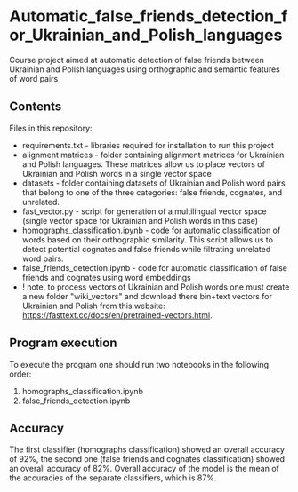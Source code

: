 # Automatic_false_friends_detection_for_Ukrainian_and_Polish_languages

Course project aimed at automatic detection of false friends between Ukrainian and Polish languages using orthographic and semantic features of word pairs

## Contents
Files in this repository:
* requirements.txt - libraries required for installation to run this project
* alignment matrices - folder containing alignment matrices for Ukrainian and Polish languages. These matrices allow us to place vectors of Ukrainian and Polish words in a single vector space
* datasets - folder containing datasets of Ukrainian and Polish word pairs that belong to one of the three categories: false friends, cognates, and unrelated.
* fast_vector.py - script for generation of a multilingual vector space (single vector space for Ukrainian and Polish words in this case)
* homographs_classification.ipynb - code for automatic classification of words based on their orthographic similarity. This script allows us to detect potential cognates and false friends while filtrating unrelated word pairs.
* false_friends_detection.ipynb - code for automatic classification of false friends and cognates using word embeddings
* ! note. to process vectors of Ukrainian and Polish words one must create a new folder "wiki_vectors" and download there bin+text vectors for Ukrainian and Polish from this website: https://fasttext.cc/docs/en/pretrained-vectors.html. 

## Program execution
To execute the program one should run two notebooks in the following order:
1. homographs_classification.ipynb
2. false_friends_detection.ipynb

## Accuracy
The first classifier (homographs classification) showed an overall accuracy of 92%, the second one (false friends and cognates classification) showed an overall accuracy of 82%. Overall accuracy of the model is the mean of the accuracies of the separate classifiers, which is 87%.
